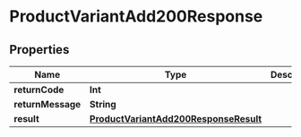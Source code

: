 

# ProductVariantAdd200Response


## Properties

Name | Type | Description | Notes
------------ | ------------- | ------------- | -------------
**returnCode** | **Int** |  |  [optional]
**returnMessage** | **String** |  |  [optional]
**result** | [**ProductVariantAdd200ResponseResult**](ProductVariantAdd200ResponseResult.md) |  |  [optional]



